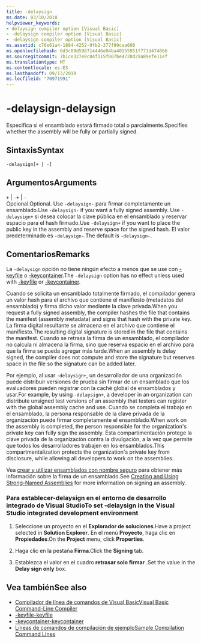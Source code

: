 ```yaml
---
title: -delaysign
ms.date: 03/10/2018
helpviewer_keywords:
- delaysign compiler option [Visual Basic]
- -delaysign compiler option [Visual Basic]
- -delaysign compiler option [Visual Basic]
ms.assetid: c76e61a4-1884-4252-9fb2-377f99caa690
ms.openlocfilehash: 6d3c89d598714446e04ba40155951f771d474866
ms.sourcegitcommit: 7b1ce327e8c84f115f007be4728d29a89efe11ef
ms.translationtype: MT
ms.contentlocale: es-ES
ms.lasthandoff: 09/13/2019
ms.locfileid: "70971991"
---
```

# <a name="-delaysign"></a><span data-ttu-id="49a2c-102">-delaysign</span><span class="sxs-lookup"><span data-stu-id="49a2c-102">-delaysign</span></span>
<span data-ttu-id="49a2c-103">Especifica si el ensamblado estará firmado total o parcialmente.</span><span class="sxs-lookup"><span data-stu-id="49a2c-103">Specifies whether the assembly will be fully or partially signed.</span></span>  
  
## <a name="syntax"></a><span data-ttu-id="49a2c-104">Sintaxis</span><span class="sxs-lookup"><span data-stu-id="49a2c-104">Syntax</span></span>  
  
```  
-delaysign[+ | -]  
```  
  
## <a name="arguments"></a><span data-ttu-id="49a2c-105">Argumentos</span><span class="sxs-lookup"><span data-stu-id="49a2c-105">Arguments</span></span>  
 <span data-ttu-id="49a2c-106">`+` &#124; `-`</span><span class="sxs-lookup"><span data-stu-id="49a2c-106">`+` &#124; `-`</span></span>  
 <span data-ttu-id="49a2c-107">Opcional.</span><span class="sxs-lookup"><span data-stu-id="49a2c-107">Optional.</span></span> <span data-ttu-id="49a2c-108">Use `-delaysign-` para firmar completamente un ensamblado.</span><span class="sxs-lookup"><span data-stu-id="49a2c-108">Use `-delaysign-` if you want a fully signed assembly.</span></span> <span data-ttu-id="49a2c-109">Use `-delaysign+` si desea colocar la clave pública en el ensamblado y reservar espacio para el hash firmado.</span><span class="sxs-lookup"><span data-stu-id="49a2c-109">Use `-delaysign+` if you want to place the public key in the assembly and reserve space for the signed hash.</span></span> <span data-ttu-id="49a2c-110">El valor predeterminado es `-delaysign-`.</span><span class="sxs-lookup"><span data-stu-id="49a2c-110">The default is `-delaysign-`.</span></span>  
  
## <a name="remarks"></a><span data-ttu-id="49a2c-111">Comentarios</span><span class="sxs-lookup"><span data-stu-id="49a2c-111">Remarks</span></span>  
 <span data-ttu-id="49a2c-112">La `-delaysign` opción no tiene ningún efecto a menos que se use con [-keyfile](../../../visual-basic/reference/command-line-compiler/keyfile.md) o [-keycontainer](../../../visual-basic/reference/command-line-compiler/keycontainer.md).</span><span class="sxs-lookup"><span data-stu-id="49a2c-112">The `-delaysign` option has no effect unless used with [-keyfile](../../../visual-basic/reference/command-line-compiler/keyfile.md) or [-keycontainer](../../../visual-basic/reference/command-line-compiler/keycontainer.md).</span></span>  
  
 <span data-ttu-id="49a2c-113">Cuando se solicita un ensamblado totalmente firmado, el compilador genera un valor hash para el archivo que contiene el manifiesto (metadatos del ensamblado) y firma dicho valor mediante la clave privada.</span><span class="sxs-lookup"><span data-stu-id="49a2c-113">When you request a fully signed assembly, the compiler hashes the file that contains the manifest (assembly metadata) and signs that hash with the private key.</span></span> <span data-ttu-id="49a2c-114">La firma digital resultante se almacena en el archivo que contiene el manifiesto.</span><span class="sxs-lookup"><span data-stu-id="49a2c-114">The resulting digital signature is stored in the file that contains the manifest.</span></span> <span data-ttu-id="49a2c-115">Cuando se retrasa la firma de un ensamblado, el compilador no calcula ni almacena la firma, sino que reserva espacio en el archivo para que la firma se pueda agregar más tarde.</span><span class="sxs-lookup"><span data-stu-id="49a2c-115">When an assembly is delay signed, the compiler does not compute and store the signature but reserves space in the file so the signature can be added later.</span></span>  
  
 <span data-ttu-id="49a2c-116">Por ejemplo, al usar `-delaysign+`, un desarrollador de una organización puede distribuir versiones de prueba sin firmar de un ensamblado que los evaluadores pueden registrar con la caché global de ensamblados y usar.</span><span class="sxs-lookup"><span data-stu-id="49a2c-116">For example, by using `-delaysign+`, a developer in an organization can distribute unsigned test versions of an assembly that testers can register with the global assembly cache and use.</span></span> <span data-ttu-id="49a2c-117">Cuando se completa el trabajo en el ensamblado, la persona responsable de la clave privada de la organización puede firmar completamente el ensamblado.</span><span class="sxs-lookup"><span data-stu-id="49a2c-117">When work on the assembly is completed, the person responsible for the organization's private key can fully sign the assembly.</span></span> <span data-ttu-id="49a2c-118">Esta compartimentación protege la clave privada de la organización contra la divulgación, a la vez que permite que todos los desarrolladores trabajen en los ensamblados.</span><span class="sxs-lookup"><span data-stu-id="49a2c-118">This compartmentalization protects the organization's private key from disclosure, while allowing all developers to work on the assemblies.</span></span>  
  
 <span data-ttu-id="49a2c-119">Vea [crear y utilizar ensamblados con nombre seguro](../../../standard/assembly/create-use-strong-named.md) para obtener más información sobre la firma de un ensamblado.</span><span class="sxs-lookup"><span data-stu-id="49a2c-119">See [Creating and Using Strong-Named Assemblies](../../../standard/assembly/create-use-strong-named.md) for more information on signing an assembly.</span></span>  
  
### <a name="to-set--delaysign-in-the-visual-studio-integrated-development-environment"></a><span data-ttu-id="49a2c-120">Para establecer-delaysign en el entorno de desarrollo integrado de Visual Studio</span><span class="sxs-lookup"><span data-stu-id="49a2c-120">To set -delaysign in the Visual Studio integrated development environment</span></span>  
  
1. <span data-ttu-id="49a2c-121">Seleccione un proyecto en el **Explorador de soluciones**.</span><span class="sxs-lookup"><span data-stu-id="49a2c-121">Have a project selected in **Solution Explorer**.</span></span> <span data-ttu-id="49a2c-122">En el menú **Proyecto**, haga clic en **Propiedades**.</span><span class="sxs-lookup"><span data-stu-id="49a2c-122">On the **Project** menu, click **Properties**.</span></span>   
  
2. <span data-ttu-id="49a2c-123">Haga clic en la pestaña **Firma**.</span><span class="sxs-lookup"><span data-stu-id="49a2c-123">Click the **Signing** tab.</span></span>  
  
3. <span data-ttu-id="49a2c-124">Establezca el valor en el cuadro **retrasar solo firmar** .</span><span class="sxs-lookup"><span data-stu-id="49a2c-124">Set the value in the **Delay sign only** box.</span></span>  
  
## <a name="see-also"></a><span data-ttu-id="49a2c-125">Vea también</span><span class="sxs-lookup"><span data-stu-id="49a2c-125">See also</span></span>

- [<span data-ttu-id="49a2c-126">Compilador de línea de comandos de Visual Basic</span><span class="sxs-lookup"><span data-stu-id="49a2c-126">Visual Basic Command-Line Compiler</span></span>](../../../visual-basic/reference/command-line-compiler/index.md)
- [<span data-ttu-id="49a2c-127">-keyfile</span><span class="sxs-lookup"><span data-stu-id="49a2c-127">-keyfile</span></span>](../../../visual-basic/reference/command-line-compiler/keyfile.md)
- [<span data-ttu-id="49a2c-128">-keycontainer</span><span class="sxs-lookup"><span data-stu-id="49a2c-128">-keycontainer</span></span>](../../../visual-basic/reference/command-line-compiler/keycontainer.md)
- [<span data-ttu-id="49a2c-129">Líneas de comandos de compilación de ejemplo</span><span class="sxs-lookup"><span data-stu-id="49a2c-129">Sample Compilation Command Lines</span></span>](../../../visual-basic/reference/command-line-compiler/sample-compilation-command-lines.md)
